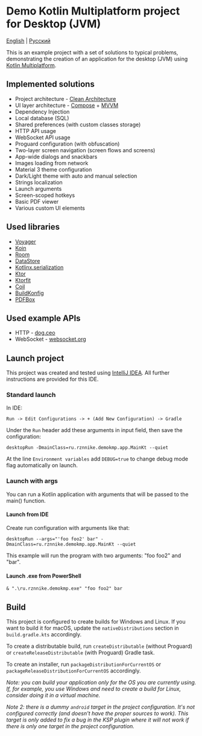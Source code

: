 # Demo Kotlin Multiplatform project for Desktop (JVM)
[English](https://github.com/RznNike/DemoKMP#readme) | [Русский](/README.ru.md)

This is an example project with a set of solutions to typical problems, demonstrating the creation of an application for the desktop (JVM) using [Kotlin Multiplatform](https://www.jetbrains.com/kotlin-multiplatform/).

## Implemented solutions
* Project architecture - [Clean Architecture](https://blog.cleancoder.com/uncle-bob/2012/08/13/the-clean-architecture.html)
* UI layer architecture - [Compose](https://developer.android.com/develop/ui/compose/documentation) + [MVVM](https://developer.android.com/topic/libraries/architecture/viewmodel)
* Dependency Injection
* Local database (SQL)
* Shared preferences (with custom classes storage)
* HTTP API usage
* WebSocket API usage
* Proguard configuration (with obfuscation)
* Two-layer screen navigation (screen flows and screens)
* App-wide dialogs and snackbars
* Images loading from network
* Material 3 theme configuration
* Dark/Light theme with auto and manual selection
* Strings localization
* Launch arguments
* Screen-scoped hotkeys
* Basic PDF viewer
* Various custom UI elements

## Used libraries
* [Voyager](https://voyager.adriel.cafe/)
* [Koin](https://insert-koin.io/)
* [Room](https://developer.android.com/jetpack/androidx/releases/room)
* [DataStore](https://developer.android.com/jetpack/androidx/releases/datastore)
* [Kotlinx.serialization](https://github.com/Kotlin/kotlinx.serialization)
* [Ktor](https://ktor.io/)
* [Ktorfit](https://foso.github.io/Ktorfit/)
* [Coil](https://coil-kt.github.io/coil/)
* [BuildKonfig](https://github.com/yshrsmz/BuildKonfig)
* [PDFBox](https://pdfbox.apache.org/)

## Used example APIs
* HTTP - [dog.ceo](https://dog.ceo/dog-api/)
* WebSocket - [websocket.org](https://websocket.org/tools/websocket-echo-server)

## Launch project
This project was created and tested using [IntelliJ IDEA](https://www.jetbrains.com/idea/). All further instructions are provided for this IDE.

### Standard launch
In IDE:

```Run -> Edit Configurations -> + (Add New Configuration) -> Gradle```

Under the ```Run``` header add these arguments in input field, then save the configuration:

```desktopRun -DmainClass=ru.rznnike.demokmp.app.MainKt --quiet```

At the line ```Environment variables``` add ```DEBUG=true``` to change debug mode flag automatically on launch.

### Launch with args
You can run a Kotlin application with arguments that will be passed to the main() function.

#### Launch from IDE
Create run configuration with arguments like that:

```desktopRun --args="'foo foo2' bar" -DmainClass=ru.rznnike.demokmp.app.MainKt --quiet```

This example will run the program with two arguments: "foo foo2" and "bar".

#### Launch .exe from PowerShell
```& ".\ru.rznnike.demokmp.exe" "foo foo2" bar```

## Build
This project is configured to create builds for Windows and Linux. If you want to build it for macOS, update the ```nativeDistributions``` section in ```build.gradle.kts``` accordingly.

To create a distributable build, run ```createDistributable``` (without Proguard) or ```createReleaseDistributable``` (with Proguard) Gradle task.

To create an installer, run ```packageDistributionForCurrentOS``` or ```packageReleaseDistributionForCurrentOS``` accordingly.

*Note: you can build your application only for the OS you are currently using. If, for example, you use Windows and need to create a build for Linux, consider doing it in a virtual machine.*

*Note 2: there is a dummy ```android``` target in the project configuration. It's not configured correctly (and doesn't have the proper sources to work). This target is only added to fix a bug in the KSP plugin where it will not work if there is only one target in the project configuration.*